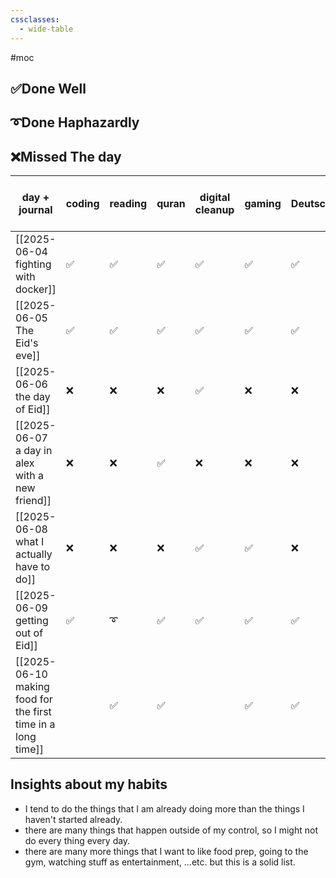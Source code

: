 ```yaml
---
cssclasses:
  - wide-table
---
```


#moc

## ✅Done Well

## ➰Done Haphazardly

## ❌Missed The day

| day + journal                                                | coding | reading | quran | digital cleanup | gaming | Deutsch | sharing | writing | move and go out | cleaning |
| ------------------------------------------------------------ | ------ | ------- | ----- | --------------- | ------ | ------- | ------- | ------- | --------------- | -------- |
| [[2025-06-04 fighting with docker]]                          | ✅      | ✅       | ✅     | ✅               | ✅      | ✅       | ✅       | ❌       | ❌               | ✅        |
| [[2025-06-05 The Eid's eve]]                                 | ✅      | ✅       | ✅     | ✅               | ✅      | ✅       | ❌       | ❌       | ❌               | ✅        |
| [[2025-06-06 the day of Eid]]                                | ❌      | ❌       | ❌     | ✅               | ❌      | ❌       | ❌       | ❌       | ✅               | ❌        |
| [[2025-06-07 a day in alex with a new friend]]               | ❌      | ❌       | ✅     | ❌               | ❌      | ❌       | ❌       | ❌       | ✅               | ❌        |
| [[2025-06-08 what I actually have to do]]                    | ❌      | ❌       | ❌     | ✅               | ✅      | ❌       | ❌       | ✅       | ❌               | ❌        |
| [[2025-06-09 getting out of Eid]]                            | ✅      | ➰       | ✅     | ✅               | ✅      | ✅       | ✅       | ➰       | ✅               | ✅        |
| [[2025-06-10 making food for the first time in a long time]] |        | ✅       | ✅     |                 | ✅      | ✅       |         | ✅       | ✅               |          |


## Insights about my habits

- I tend to do the things that I am already doing more than the things I haven't started already.
- there are many things that happen outside of my control, so I might not do every thing every day.
- there are many more things that I want to like food prep, going to the gym, watching stuff as entertainment, …etc. but this is a solid list.
